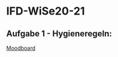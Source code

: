 # IFD-WiSe20-21
## Aufgabe 1 - Hygieneregeln:
<a href="https://klotkawa.github.io/IFD-WiSe20-21/Task0/SWOT.pdf"> Moodboard </a>
